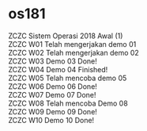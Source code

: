 # os181
ZCZC Sistem Operasi 2018 Awal (1) <br />
ZCZC W01 Telah mengerjakan demo 01 <br />
ZCZC W02 Telah mengerjakan demo 02 <br />
ZCZC W03 Demo 03 Done! <br />
ZCZC W04 Demo 04 Finished! <br />
ZCZC W05 Telah mencoba demo 05 <br />
ZCZC W06 Demo 06 Done! <br />
ZCZC W07 Demo 07 Done! <br />
ZCZC W08 Telah mencoba Demo 08 <br />
ZCZC W09 Demo 09 Done! <br />
ZCZC W10 Demo 10 Done! <br />
